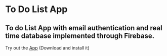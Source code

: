 # To Do List App
## To do List App with email authentication and real time database implemented through Firebase.



Try out the [App](https://github.com/Shivansh771/To-Do-List-App/blob/main/ToDoApp.apk) (Download and install it)
